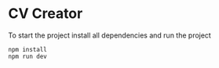 # CV Creator

To start the project install all dependencies and run the project 
```
npm install
npm run dev
```